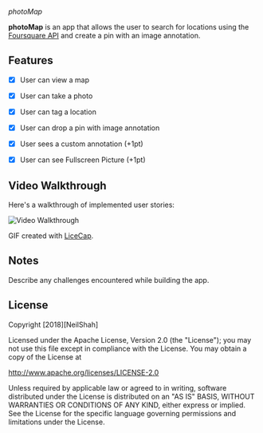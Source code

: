 *photoMap*

**photoMap** is an app that allows the user to search for locations using the [Foursquare API](https://developer.foursquare.com/docs) and create a pin with an image annotation.


## Features

- [x] User can view a map
- [x] User can take a photo
- [x] User can tag a location
- [x] User can drop a pin with image annotation
- [x] User sees a custom annotation (+1pt)
- [x] User can see Fullscreen Picture (+1pt)



## Video Walkthrough

Here's a walkthrough of implemented user stories:

<img src='https://i.imgur.com/sGpBRe8.gif' title='Video Walkthrough' width='' alt='Video Walkthrough' />

GIF created with [LiceCap](http://www.cockos.com/licecap/).

## Notes

Describe any challenges encountered while building the app.

## License

Copyright [2018][NeilShah]

Licensed under the Apache License, Version 2.0 (the "License");
you may not use this file except in compliance with the License.
You may obtain a copy of the License at

http://www.apache.org/licenses/LICENSE-2.0

Unless required by applicable law or agreed to in writing, software
distributed under the License is distributed on an "AS IS" BASIS,
WITHOUT WARRANTIES OR CONDITIONS OF ANY KIND, either express or implied.
See the License for the specific language governing permissions and
limitations under the License.
